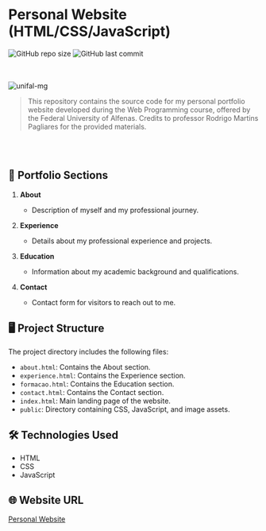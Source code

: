 # Personal Website (HTML/CSS/JavaScript)

![GitHub repo size](https://img.shields.io/github/repo-size/giovananog/personal-website?style=for-the-badge)
![GitHub last commit](https://img.shields.io/github/last-commit/giovananog/personal-website?style=for-the-badge)

<br><br>
<img src="https://www.unifal-mg.edu.br/portal2/wp-content/uploads/sites/52/2018/04/cropped-logo-unifal-1.png" alt="unifal-mg">

> This repository contains the source code for my personal portfolio website developed during the Web Programming course, offered by the Federal University of Alfenas. Credits to professor Rodrigo Martins Pagliares for the provided materials.

<br><br>
## 💼 Portfolio Sections

1. **About**
   - Description of myself and my professional journey.
   
2. **Experience**
   - Details about my professional experience and projects.
   
3. **Education**
   - Information about my academic background and qualifications.
   
4. **Contact**
   - Contact form for visitors to reach out to me.

## 🖥️ Project Structure

The project directory includes the following files:

- `about.html`: Contains the About section.
- `experience.html`: Contains the Experience section.
- `formacao.html`: Contains the Education section.
- `contact.html`: Contains the Contact section.
- `index.html`: Main landing page of the website.
- `public`: Directory containing CSS, JavaScript, and image assets.

## 🛠️ Technologies Used

- HTML
- CSS
- JavaScript

## 🌐 Website URL

[Personal Website](https://giovananog.github.io/personal-website/)
